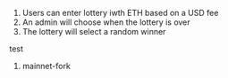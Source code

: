 1. Users can enter lottery iwth ETH based on a USD fee
2. An admin will choose when the lottery is over
3. The lottery will select a random winner 

test
1. mainnet-fork